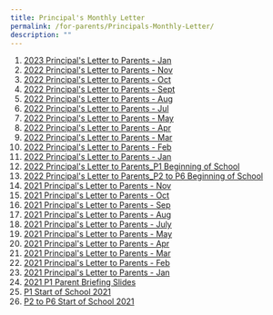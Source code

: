```yaml
---
title: Principal's Monthly Letter
permalink: /for-parents/Principals-Monthly-Letter/
description: ""
---
```

1. [](/files/2023-01%20Jan%20Letter%20to%20Parents.pdf)
[2023 Principal's Letter to Parents - Jan](/files/For%20Parents/Principal's%20Monthly%20Letter/2023-01%20Jan%20Letter%20to%20Parents.pdf)
2. <a href="/files/For%20Parents/Principal's%20Monthly%20Letter/Principals%20Letter%20Nov%202022.pdf" target = "\_blank">2022 Principal's Letter to Parents - Nov
4. <a href="/files/For%20Parents/Principal's%20Monthly%20Letter/Principals%20Letter%20Oct22.pdf" target = "\_blank">2022 Principal's Letter to Parents - Oct
5. <a href="/files/For%20Parents/Principal's%20Monthly%20Letter/Principals%20Letter%20Sep22.pdf" target = "\_blank">2022 Principal's Letter to Parents - Sept
6. <a href="/files/For%20Parents/Principal's%20Monthly%20Letter/Principals%20Letter%20Aug22.pdf" target = "\_blank">2022 Principal's Letter to Parents - Aug
7. <a href="/files/For%20Parents/Principal's%20Monthly%20Letter/Principals%20Letter%20Jul22.pdf" target = "\_blank">2022 Principal's Letter to Parents - Jul
8. <a href="/files/For%20Parents/Principal's%20Monthly%20Letter/Principals%20Letter%20May22.pdf" target = "\_blank">2022 Principal's Letter to Parents - May
9. <a href="/files/For%20Parents/Principal's%20Monthly%20Letter/Principals%20Letter%20Apr22.pdf" target = "\_blank">2022 Principal's Letter to Parents - Apr
10. <a href="/files/For%20Parents/Principal's%20Monthly%20Letter/Principals%20Letter%20Mar22.pdf" target = "\_blank">2022 Principal's Letter to Parents - Mar  
11. <a href="/files/For%20Parents/Principal's%20Monthly%20Letter/Principals%20Letter%20Feb22.pdf" target = "\_blank">2022 Principal's Letter to Parents - Feb
12. <a href="/files/For%20Parents/Principal's%20Monthly%20Letter/Principals%20Letter%20Jan22.pdf" target = "\_blank">2022 Principal's Letter to Parents - Jan
13. <a href="/files/For%20Parents/Principal's%20Monthly%20Letter/Principals%20Letter%20to%20Parents_2022%20P1_Beginning%20of%20School_final.pdf" target = "\_blank">2022 Principal's Letter to Parents\_P1 Beginning of School
14. <a href="/files/For%20Parents/Principal's%20Monthly%20Letter/Principals%20Letter%20to%20Parents_2022%20P2%20to%20P6_Beginning%20of%20School_final.pdf" target = "\_blank">2022 Principal's Letter to Parents\_P2 to P6 Beginning of School
15. <a href="/files/For%20Parents/Principal's%20Monthly%20Letter/KPS%20Principals%20Letter%20Nov%202021.pdf" target = "\_blank">2021 Principal's Letter to Parents - Nov
16. <a href="/files/For%20Parents/Principal's%20Monthly%20Letter/KPS%20Principals%20Letter%20Oct%202021.pdf" target = "\_blank">2021 Principal's Letter to Parents - Oct
17. <a href="/files/For%20Parents/Principal's%20Monthly%20Letter/KPS%20Principals%20Letter%20Sep%202021.pdf" target = "\_blank">2021 Principal's Letter to Parents - Sep
18. <a href="/files/For%20Parents/Principal's%20Monthly%20Letter/KPS%20Principals%20Letter_Aug%202021.pdf" target = "\_blank">2021 Principal's Letter to Parents - Aug
19. <a href="/files/For%20Parents/Principal's%20Monthly%20Letter/KPS%20Principals%20Letter_July%202021.pdf" target = "\_blank">2021 Principal's Letter to Parents - July
20. <a href="/files/For%20Parents/Principal's%20Monthly%20Letter/KPS%20Principals%20Letter_May%202021.pdf" target = "\_blank">2021 Principal's Letter to Parents - May
21. <a href="/files/For%20Parents/Principal's%20Monthly%20Letter/KPS%20Principals%20Letter_April%202021.pdf" target = "\_blank">2021 Principal's Letter to Parents - Apr
22. <a href="/files/For%20Parents/Principal's%20Monthly%20Letter/KPS%20Principals%20Letter_Mar%202021_final.pdf" target = "\_blank">2021 Principal's Letter to Parents - Mar
23. <a href="/files/For%20Parents/Principal's%20Monthly%20Letter/KPS%20Principals%20Letter_Feb%202021.pdf" target = "\_blank">2021 Principal's Letter to Parents - Feb
24. <a href="/files/For%20Parents/Principal's%20Monthly%20Letter/Principals%20Letter%20to%20Parents_Jan%202021.pdf" target = "\_blank">2021 Principal's Letter to Parents - Jan
25. <a href="/files/For%20Parents/Principal's%20Monthly%20Letter/Principals%20Letter%20Nov%202022.pdf" target = "\_blank">2021 P1 Parent Briefing Slides
26. <a href="/files/For%20Parents/Principal's%20Monthly%20Letter/P1%20Start%20of%20School%202021.pdf" target = "\_blank">P1 Start of School 2021
27. <a href="/files/For%20Parents/Principal's%20Monthly%20Letter/P2%20to%20P6%20Start%20of%20School%202021.pdf" target = "\_blank">P2 to P6 Start of School 2021